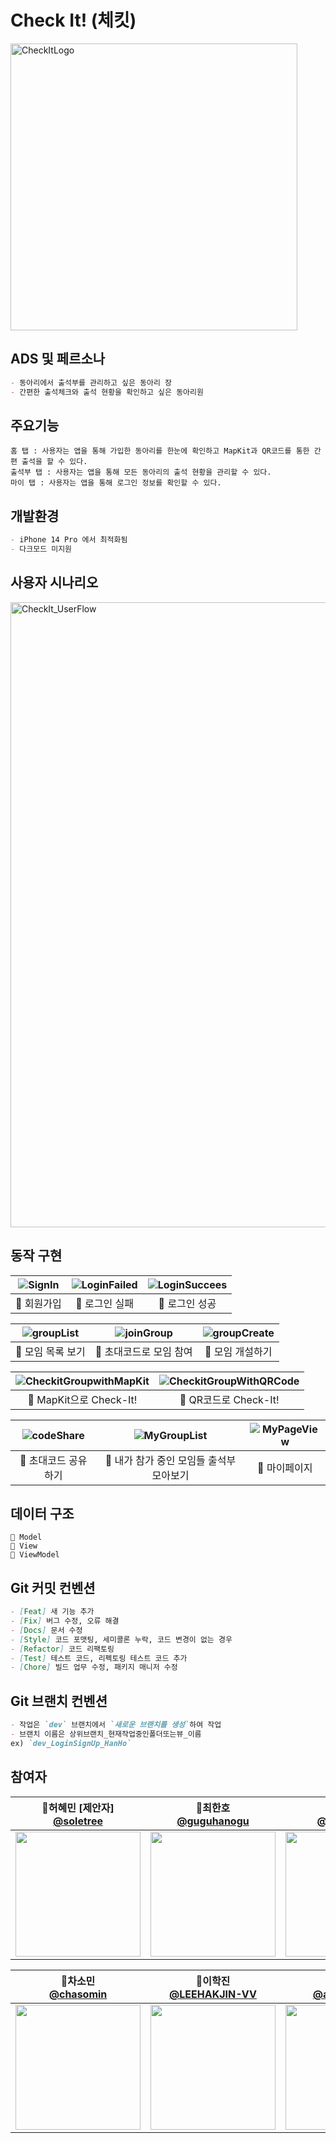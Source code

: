 # Check It! (체킷)
<img width="459" alt="CheckItLogo" src="https://user-images.githubusercontent.com/114602459/210968115-d4692300-2897-43ac-bb95-94cbdf4f8bf9.png">

## ADS 및 페르소나
```markdown
- 동아리에서 출석부를 관리하고 싶은 동아리 장
- 간편한 출석체크와 출석 현황을 확인하고 싶은 동아리원
```

## 주요기능
```
홈 탭 : 사용자는 앱을 통해 가입한 동아리를 한눈에 확인하고 MapKit과 QR코드를 통한 간편 출석을 할 수 있다.
출석부 탭 : 사용자는 앱을 통해 모든 동아리의 출석 현황을 관리할 수 있다.
마이 탭 : 사용자는 앱을 통해 로그인 정보를 확인할 수 있다.
```

## 개발환경
```markdown
- iPhone 14 Pro 에서 최적화됨
- 다크모드 미지원
```

## 사용자 시나리오
<img width="1000" alt="CheckIt_UserFlow" src="https://user-images.githubusercontent.com/114602459/210921459-bc5cc830-c851-4df5-9a86-09f6fec1d294.png">

## 동작 구현 
| ![SignIn](https://user-images.githubusercontent.com/64696968/210963699-99771c86-9ee4-4488-a286-b346a37449a7.gif) | ![LoginFailed](https://user-images.githubusercontent.com/64696968/210965160-7b8980d2-f93a-4a63-ba1b-5d0efbef70e7.gif) | ![LoginSuccees](https://user-images.githubusercontent.com/64696968/210964992-191aad0f-a3a4-4d4e-9401-e654b62573de.gif) |
| :----------------------------------------------------------: | :---------------------------------------------: | :-------------------------------------------------: |
| 📎 회원가입 | 📎 로그인 실패 | 📎 로그인 성공 |

| ![groupList](https://user-images.githubusercontent.com/64696968/210965961-5ae144ac-fadf-4558-a923-3a60c5a5b528.gif) | ![joinGroup](https://user-images.githubusercontent.com/64696968/210966029-bd7de097-c0ed-445e-a685-3c08c2079d94.gif) | ![groupCreate](https://user-images.githubusercontent.com/64696968/210966097-e29c65bf-0745-4767-b360-8402ae72e2d3.gif) |
| :----------------------------------------------------------: | :---------------------------------------------: | :-------------------------------------------------: |
| 📎 모임 목록 보기 | 📎 초대코드로 모임 참여 | 📎 모임 개설하기 |

| ![CheckitGroupwithMapKit](https://user-images.githubusercontent.com/64696968/210966495-59ca88ca-288a-4c30-bdb1-5aceb6d1cab1.gif) | ![CheckitGroupWithQRCode](https://user-images.githubusercontent.com/64696968/210966418-fe3a2d44-b269-4ee4-852f-c151bf7e9988.gif) |
| :----------------------------------------------------------: | :---------------------------------------------: |
| 📎 MapKit으로 Check-It! | 📎 QR코드로 Check-It! |

| ![codeShare](https://user-images.githubusercontent.com/64696968/210967156-6bdbf2d6-94cc-4950-ade3-ab8bd974a00b.gif) | ![MyGroupList](https://user-images.githubusercontent.com/64696968/210967217-2c0cfb15-d09f-4f27-a4b4-3e8013921190.gif) | ![MyPageView](https://user-images.githubusercontent.com/64696968/210967275-1e926319-6d31-4689-bbb1-ba9d83e69b83.gif) |
| :----------------------------------------------------------: | :---------------------------------------------: | :-------------------------------------------------: |
| 📎 초대코드 공유하기 | 📎 내가 참가 중인 모임들 출석부 모아보기 | 📎 마이페이지 |


## 데이터 구조 
```
📂 Model
📂 View
📂 ViewModel
```

## Git 커밋 컨벤션

```markdown
- [Feat] 새 기능 추가
- [Fix] 버그 수정, 오류 해결
- [Docs] 문서 수정
- [Style] 코드 포맷팅, 세미콜론 누락, 코드 변경이 없는 경우
- [Refactor] 코드 리팩토링
- [Test] 테스트 코드, 리펙토링 테스트 코드 추가
- [Chore] 빌드 업무 수정, 패키지 매니저 수정
```

## Git 브랜치 컨벤션

```markdown
- 작업은 `dev` 브랜치에서 `새로운 브랜치를 생성`하여 작업
- 브랜치 이름은 상위브랜치_현재작업중인폴더또는뷰_이름 
ex) `dev_LoginSignUp_HanHo`
```

## 참여자
| 📎허혜민 [제안자]<br/>[@soletree](https://github.com/soletree)<br/> | 📎최한호<br/> [@guguhanogu](https://github.com/guguhanogu)<br/> | 📎황예리<br/>[@hwangyeri](https://github.com/hwangyeri)<br/> | 📎류창휘<br/> [@ryuchanghwi](https://github.com/ryuchanghwi)<br/> |
| :----------------------------------------------------------: | :---------------------------------------------: | :-------------------------------------------------: |:----------------------------------------------------------: |
|<img src="https://avatars.githubusercontent.com/u/97100404?v=4" width=200> | <img src="https://avatars.githubusercontent.com/u/64696968?v=4" width=200>  | <img src="https://avatars.githubusercontent.com/u/114602459?v=4" width=200> | <img src="https://avatars.githubusercontent.com/u/78063938?v=4" width=200> |

| 📎차소민<br/> [@chasomin](https://github.com/chasomin)<br/> |  📎이학진<br/> [@LEEHAKJIN-VV](https://github.com/LEEHAKJIN-VV)<br/> | 📎김응관<br/> [@alpha-kwhn](https://github.com/alpha-kwhn)<br/> | 📎조현호<br/> [@HHCHO0220](https://github.com/HHCHO0220)<br/> |
| :---------------------------------------------: | :-------------------------------------------------: | :----------------------------------------------------------: | :---------------------------------------------: |
| <img src="https://avatars.githubusercontent.com/u/114223423?v=4" width=200>  | <img src="https://avatars.githubusercontent.com/u/52197436?v=4" width=200> | <img src="https://avatars.githubusercontent.com/u/40496065?v=4" width=200> | <img src="https://avatars.githubusercontent.com/u/109830398?v=4" width=200> |
